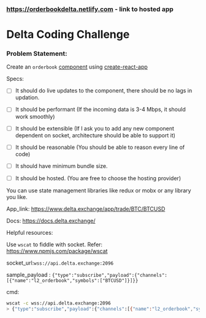 ### https://orderbookdelta.netlify.com - link to hosted app

# Delta Coding Challenge

### Problem Statement:

Create an `orderbook` [component](assets/image.png) using [create-react-app](https://create-react-app.dev/)

Specs:
- [ ] It should do live updates to the component, there should be no lags in updation.
- [ ] It should be performant (If the incoming data is 3-4 Mbps, it should work smoothly)
- [ ] It should be extensible (If I ask you to add any new component dependent on socket, architecture should be able to support it)
- [ ] It should be reasonable (You should be able to reason every line of code)
- [ ] It should have minimum bundle size.
- [ ] It should be hosted. (You are free to choose the hosting provider)


You can use state management libraries like redux or mobx or any library you like.

App_link: https://www.delta.exchange/app/trade/BTC/BTCUSD

Docs: https://docs.delta.exchange/

Helpful resources:

Use `wscat` to fiddle with socket. Refer: https://www.npmjs.com/package/wscat

socket_url:`wss://api.delta.exchange:2096`

sample_payload : `{"type":"subscribe","payload":{"channels":[{"name":"l2_orderbook","symbols":["BTCUSD"]}]}}`

cmd:
```bash
wscat -c wss://api.delta.exchange:2096
> {"type":"subscribe","payload":{"channels":[{"name":"l2_orderbook","symbols":["BTCUSD"]}]}}
```
